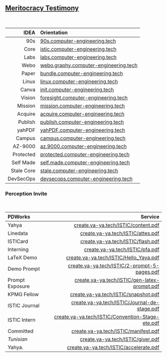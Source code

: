 ## [Meritocracy Testimony](https://www.meritocracy.com/)

<br>

| IDEA | Orientation |
|--------------:|:-----|
| 90s          | [90s.computer-engineering.tech](https://90s.computer-engineering.tech) |
| Core         | [istic.computer-engineering.tech](https://istic.computer-engineering.tech) |
| Labs         | [labs.computer-engineering.tech](https://labs.computer-engineering.tech) |
| Webo         | [webo.graphy.computer-engineering.tech](https://webo.graphy.computer-engineering.tech) |
| Paper        | [bundle.computer-engineering.tech](https://bundle.computer-engineering.tech/best/ow.pdf) |
| Linux        | [linux.computer-engineering.tech](https://linux.computer-engineering.tech) |
| Canva        | [init.computer-engineering.tech](https://blablaitsme.my.canva.site/welcome-computer-engineering) |
| Vision      | [foresight.computer-engineering.tech](https://prometheus.yah.qa/) |
| Mission      | [mission.computer-engineering.tech](https://mission.computer-engineering.tech) |
| Acquire      | [acquire.computer-engineering.tech](https://acquire.computer-engineering.tech) |
| Publish      | [publish.computer-engineering.tech](https://publish.computer-engineering.tech) |
| yahPDF       | [yahPDF.computer-engineering.tech](https://yahPDF.computer-engineering.tech) |
| Campus       | [campus.computer-engineering.tech](https://campus.computer-engineering.tech) |
| AZ-9000      | [az.9000.computer-engineering.tech](https://az.9000.computer-engineering.tech) |
| Protected    | [protected.computer-engineering.tech](https://protected.computer-engineering.tech) |
| Self Made    | [self.made.computer-engineering.tech](https://self.made.computer-engineering.tech/mass2.pdf) |
| Stale Core   | [stale.computer-engineering.tech](https://stale.computer-engineering.tech) |
| DevSecOps    | [devsecops.computer-engineering.tech](https://devsecops.computer-engineering.tech) |

### Perception Invite

<br>

| PDWorks           | Service                                                                       |
|:-------------------------|---------------------------------------------------------------------------:|
| Yahya             | [create.ya-ya.tech/ISTIC/content.pdf](https://create.ya-ya.tech/ISTIC/content.pdf) |
| Linedata               | [create.ya-ya.tech/ISTIC/attes.pdf](https://create.ya-ya.tech/ISTIC/attes.pdf) |
| ISTICard               | [create.ya-ya.tech/ISTIC/flash.pdf](https://create.ya-ya.tech/ISTIC/flash.pdf) |
| Interning                | [create.ya-ya.tech/ISTIC/pfa.pdf](https://create.ya-ya.tech/ISTIC/pfa.pdf) |
| LaTeX Demo          | [create.ya-ya.tech/ISTIC/Hello_Yaya.pdf](https://create.ya-ya.tech/ISTIC/Hello_Yaya.pdf) |
| Demo Prompt    | [create.ya-ya.tech/ISTIC/2-prompt-5-pages.pdf](https://create.ya-ya.tech/ISTIC/2-prompt-5-pages.pdf) |
| Prompt Exposure    | [create.ya-ya.tech/ISTIC/gen-latex-prompt.pdf](https://create.ya-ya.tech/ISTIC/gen-latex-prompt.pdf) |
| KPMG Fellow           | [create.ya-ya.tech/ISTIC/snapshot.pdf](https://create.ya-ya.tech/ISTIC/snapshot.pdf) |
| ISTIC Journal   | [create.ya-ya.tech/ISTIC/Journal-de-stage.pdf](https://create.ya-ya.tech/ISTIC/Journal-de-stage.pdf) |
| ISTIC Intern| [create.ya-ya.tech/ISTIC/Convention-Stage-ete.pdf](https://create.ya-ya.tech/ISTIC/Convention-Stage-ete.pdf) |
| Committed           | [create.ya-ya.tech/ISTIC/manifest.pdf](https://create.ya-ya.tech/ISTIC/manifest.pdf) |
| *Tunisian*           | [create.ya-ya.tech/ISTIC/giver.pdf](https://create.ya-ya.tech/ISTIC/giver.pdf) |
| Yahya.         | [create.ya-ya.tech/ISTIC/accelerate.pdf](https://create.ya-ya.tech/ISTIC/accelerate.pdf) |

